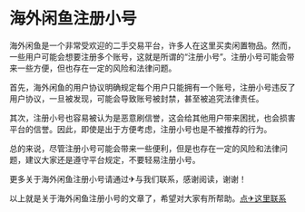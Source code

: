 # 海外闲鱼注册小号

海外闲鱼是一个非常受欢迎的二手交易平台，许多人在这里买卖闲置物品。然而，一些用户可能会想要注册多个账号，这就是所谓的“注册小号”。注册小号可能会带来一些方便，但也存在一定的风险和法律问题。

首先，海外闲鱼的用户协议明确规定每个用户只能拥有一个账号，注册小号违反了用户协议，一旦被发现，可能会导致账号被封禁，甚至被追究法律责任。

其次，注册小号也容易被认为是恶意刷信誉，这会给其他用户带来困扰，也会损害平台的信誉。因此，即使是出于方便考虑，注册小号也是不被推荐的行为。

总的来说，尽管注册小号可能会带来一些便利，但是也存在一定的风险和法律问题，建议大家还是遵守平台规定，不要轻易注册小号。

更多关于海外闲鱼注册小号请通过✈与我们联系，感谢阅读，谢谢！

以上就是关于海外闲鱼注册小号的文章了，希望对大家有所帮助。[点✈这里联系](https://d.k02.cc)
